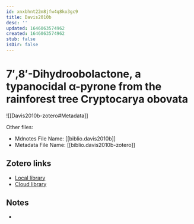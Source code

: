 ```yaml
---
id: xnxbhnt22m8jfw4q8ko3gc9
title: Davis2010b
desc: ''
updated: 1646063574962
created: 1646063574962
stub: false
isDir: false
---
```

# 7′,8′-Dihydroobolactone, a typanocidal <span class="nocase">α</span>-pyrone from the rainforest tree Cryptocarya obovata

![[Davis2010b-zotero#Metadata]]

Other files:
* Mdnotes File Name: [[biblio.davis2010b]]
* Metadata File Name: [[biblio.davis2010b-zotero]]

##  Zotero links
* [Local library](zotero://select/items/1_TT9BE79F)
* [Cloud library](http://zotero.org/users/7593438/items/TT9BE79F)

## Notes
- 
